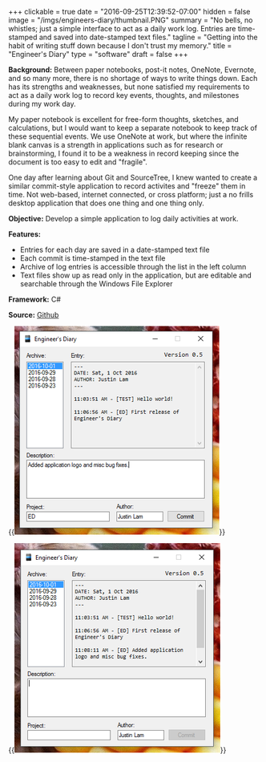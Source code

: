 +++
clickable = true
date = "2016-09-25T12:39:52-07:00"
hidden = false
image = "/imgs/engineers-diary/thumbnail.PNG"
summary = "No bells, no whistles; just a simple interface to act as a daily work log. Entries are time-stamped and saved into date-stamped text files."
tagline = "Getting into the habit of writing stuff down because I don't trust my memory."
title = "Engineer's Diary"
type = "software"
draft = false
+++

__Background:__ Between paper notebooks, post-it notes, OneNote, Evernote, and so many more, there is no shortage of ways to write things down. Each has its strengths and weaknesses, but none satisfied my requirements to act as a daily work log to record key events, thoughts, and milestones during my work day. 

My paper notebook is excellent for free-form thoughts, sketches, and calculations, but I would want to keep a separate notebook to keep track of these sequential events. We use OneNote at work, but where the infinite blank canvas is a strength in applications such as for research or brainstorming, I found it to be a weakness in record keeping since the document is too easy to edit and "fragile".

One day after learning about Git and SourceTree, I knew wanted to create a similar commit-style application to record activites and "freeze" them in time. Not web-based, internet connected, or cross platform; just a no frills desktop application that does one thing and one thing only.

__Objective:__ Develop a simple application to log daily activities at work.

__Features:__

+ Entries for each day are saved in a date-stamped text file
+ Each commit is time-stamped in the text file
+ Archive of log entries is accessible through the list in the left column
+ Text files show up as read only in the application, but are editable and searchable through the Windows File Explorer

__Framework:__ C#

__Source:__ [Github](https://github.com/justinmklam/engineers-diary)

{{<img caption="Screencap of the Engineer's Diary. Write in the 'Description' and 'Project' text boxes, then press 'Commit' when complete."
src="/imgs/engineers-diary/screencap2.PNG" >}}

{{<img caption="After the 'Commit' button is pressed, the entry is written or appended to a text file and displayed on screen." 
src="/imgs/engineers-diary/screencap3.PNG" >}}